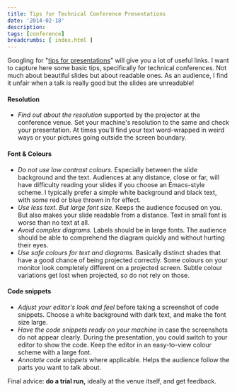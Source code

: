 ```yaml
---
title: Tips for Technical Conference Presentations
date: '2014-02-18'
description:
tags: [conference]
breadcrumbs: [ index.html ]
---
```


Googling for "[tips for presentations][]" will give you a lot of useful links. I want to capture here some basic tips, specifically for technical conferences. Not much about beautiful slides but about readable ones. As an audience, I find it unfair when a talk is really good but the slides are unreadable!

[tips for presentations]:https://www.google.co.in/?#q=tips+for+presentations

#### Resolution
* *Find out about the resolution* supported by the projector at the conference venue. Set your machine's resolution to the same and check your presentation. At times you'll find your text word-wrapped in weird ways or your pictures going outside the screen boundary.

#### Font & Colours
* *Do not use low contrast colours.* Especially between the slide background and the text. Audiences at any distance, close or far, will have difficulty reading your slides if you choose an Emacs-style scheme. I typically prefer a simple white background and black text, with some red or blue thrown in for effect.
* *Use less text. But large font size.* Keeps the audience focused on you. But also makes your slide readable from a distance. Text in small font is worse than no text at all.
* *Avoid complex diagrams.* Labels should be in large fonts. The audience should be able to comprehend the diagram quickly and without hurting their eyes.
* *Use safe colours for text and diagrams.* Basically distinct shades that have a good chance of being projected correctly. Some colours on your monitor look completely different on a projected screen. Subtle colour variations get lost when projected, so do not rely on those.

#### Code snippets
* *Adjust your editor's look and feel* before taking a screenshot of code snippets. Choose a white background with dark text, and make the font size large.
* *Have the code snippets ready on your machine* in case the screenshots do not appear clearly. During the presentation, you could switch to your editor to show the code. Keep the editor in an easy-to-view colour scheme with a large font.
* *Annotate code snippets* where applicable. Helps the audience follow the parts you want to talk about.

Final advice: **do a trial run,** ideally at the venue itself, and get feedback.
